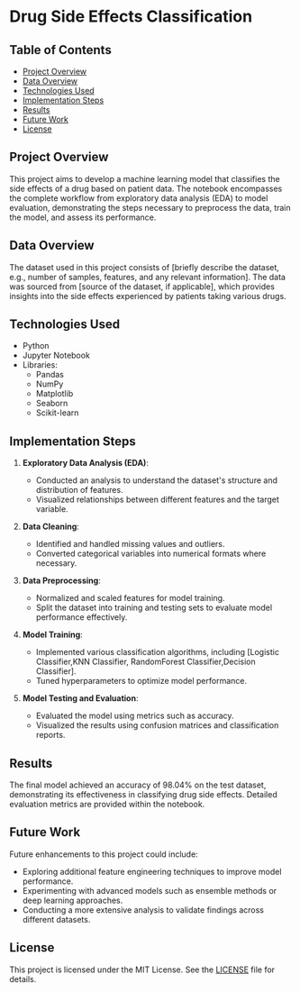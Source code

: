 # Drug Side Effects Classification

## Table of Contents
- [Project Overview](#project-overview)
- [Data Overview](#data-overview)
- [Technologies Used](#technologies-used)
- [Implementation Steps](#implementation-steps)
- [Results](#results)
- [Future Work](#future-work)
- [License](#license)

## Project Overview
This project aims to develop a machine learning model that classifies the side effects of a drug based on patient data. The notebook encompasses the complete workflow from exploratory data analysis (EDA) to model evaluation, demonstrating the steps necessary to preprocess the data, train the model, and assess its performance. 

## Data Overview
The dataset used in this project consists of [briefly describe the dataset, e.g., number of samples, features, and any relevant information]. The data was sourced from [source of the dataset, if applicable], which provides insights into the side effects experienced by patients taking various drugs.

## Technologies Used
- Python
- Jupyter Notebook
- Libraries: 
  - Pandas
  - NumPy
  - Matplotlib
  - Seaborn
  - Scikit-learn


## Implementation Steps
1. **Exploratory Data Analysis (EDA)**: 
   - Conducted an analysis to understand the dataset's structure and distribution of features.
   - Visualized relationships between different features and the target variable.

2. **Data Cleaning**: 
   - Identified and handled missing values and outliers.
   - Converted categorical variables into numerical formats where necessary.

3. **Data Preprocessing**: 
   - Normalized and scaled features for model training.
   - Split the dataset into training and testing sets to evaluate model performance effectively.

4. **Model Training**: 
   - Implemented various classification algorithms, including [Logistic Classifier,KNN Classifier, RandomForest Classifier,Decision Classifier].
   - Tuned hyperparameters to optimize model performance.

5. **Model Testing and Evaluation**: 
   - Evaluated the model using metrics such as accuracy.
   - Visualized the results using confusion matrices and classification reports.

## Results
The final model achieved an accuracy of 98.04% on the test dataset, demonstrating its effectiveness in classifying drug side effects. Detailed evaluation metrics are provided within the notebook.

## Future Work
Future enhancements to this project could include:
- Exploring additional feature engineering techniques to improve model performance.
- Experimenting with advanced models such as ensemble methods or deep learning approaches.
- Conducting a more extensive analysis to validate findings across different datasets.

## License
This project is licensed under the MIT License. See the [LICENSE](LICENSE) file for details.

